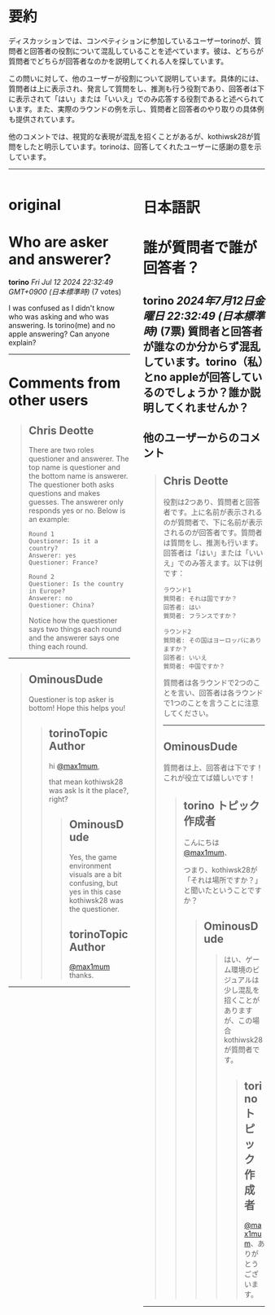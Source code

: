 # 要約 
ディスカッションでは、コンペティションに参加しているユーザーtorinoが、質問者と回答者の役割について混乱していることを述べています。彼は、どちらが質問者でどちらが回答者なのかを説明してくれる人を探しています。

この問いに対して、他のユーザーが役割について説明しています。具体的には、質問者は上に表示され、発言して質問をし、推測も行う役割であり、回答者は下に表示されて「はい」または「いいえ」でのみ応答する役割であると述べられています。また、実際のラウンドの例を示し、質問者と回答者のやり取りの具体例も提供されています。

他のコメントでは、視覚的な表現が混乱を招くことがあるが、kothiwsk28が質問をしたと明示しています。torinoは、回答してくれたユーザーに感謝の意を示しています。

---


<style>
.column-left{
  float: left;
  width: 47.5%;
  text-align: left;
}
.column-right{
  float: right;
  width: 47.5%;
  text-align: left;
}
.column-one{
  float: left;
  width: 100%;
  text-align: left;
}
</style>


<div class="column-left">

# original

# Who are asker and answerer?

**torino** *Fri Jul 12 2024 22:32:49 GMT+0900 (日本標準時)* (7 votes)



I was confused as I didn't know who was asking and who was answering. Is torino(me) and no apple answering? Can anyone explain?



---

 # Comments from other users

> ## Chris Deotte
> 
> There are two roles questioner and answerer. The top name is questioner and the bottom name is answerer. The questioner both asks questions and makes guesses. The answerer only responds yes or no. Below is an example:
> 
> ```
> Round 1
> Questioner: Is it a country?
> Answerer: yes
> Questioner: France?
> 
> Round 2
> Questioner: Is the country in Europe?
> Answerer: no
> Questioner: China?
> 
> ```
> 
> Notice how the questioner says two things each round and the answerer says one thing each round.
> 
> 
> 


---

> ## OminousDude
> 
> Questioner is top asker is bottom! Hope this helps you!
> 
> 
> 
> > ## torinoTopic Author
> > 
> > hi [@max1mum](https://www.kaggle.com/max1mum),
> > 
> > that mean kothiwsk28 was ask Is it the place?, right?
> > 
> > 
> > 
> > > ## OminousDude
> > > 
> > > Yes, the game environment visuals are a bit confusing, but yes in this case kothiwsk28 was the questioner.
> > > 
> > > 
> > > 
> > > ## torinoTopic Author
> > > 
> > > [@max1mum](https://www.kaggle.com/max1mum) thanks.
> > > 
> > > 
> > > 


---



</div>
<div class="column-right">

# 日本語訳

# 誰が質問者で誰が回答者？
**torino** *2024年7月12日金曜日 22:32:49 (日本標準時)* (7票)
質問者と回答者が誰なのか分からず混乱しています。torino（私）とno appleが回答しているのでしょうか？誰か説明してくれませんか？
---
 ## 他のユーザーからのコメント
> ## Chris Deotte
> 
> 役割は2つあり、質問者と回答者です。上に名前が表示されるのが質問者で、下に名前が表示されるのが回答者です。質問者は質問をし、推測も行います。回答者は「はい」または「いいえ」でのみ答えます。以下は例です：
> 
> ```
> ラウンド1
> 質問者: それは国ですか？
> 回答者: はい
> 質問者: フランスですか？
> 
> ラウンド2
> 質問者: その国はヨーロッパにありますか？
> 回答者: いいえ
> 質問者: 中国ですか？
> 
> ```
> 
> 質問者は各ラウンドで2つのことを言い、回答者は各ラウンドで1つのことを言うことに注意してください。
> 
> ---
> ## OminousDude
> 
> 質問者は上、回答者は下です！これが役立てば嬉しいです！
> 
> > ## torino トピック作成者
> > 
> > こんにちは [@max1mum](https://www.kaggle.com/max1mum)、 
> > 
> > つまり、kothiwsk28が「それは場所ですか？」と聞いたということですか？
> > 
> > > ## OminousDude
> > > > はい、ゲーム環境のビジュアルは少し混乱を招くことがありますが、この場合kothiwsk28が質問者です。
> > > > 
> > > > > ## torino トピック作成者
> > > > > [@max1mum](https://www.kaggle.com/max1mum)、ありがとうございます。
> > > > > 
> > > > > 
---


</div>